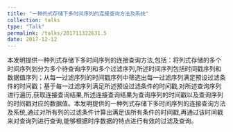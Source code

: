 ```yaml
---
title: "一种列式存储下多时间序列的连接查询方法及系统"
collection: talks
type: "Talk"
permalink: /talks/201711322631.5
date: 2017-12-12
---
```

本发明提供一种列式存储下多时间序列的连接查询方法,包括：将列式存储的多个时间序列划分为多个待查询序列和多个过滤序列,所述时间序列包括时间戳序列和数据值序列；从每一过滤序列的时间戳序列中筛选出每一过滤序列满足预设过滤条件的时间戳；基于每一过滤序列满足所述预设过滤条件的时间戳,对所述查询序列进行遍历,获取连接查询结果,所述连接查询结果为查询序列的时间戳以及查询序列的时间戳对应的数据值。本发明提供的一种列式存储下多时间序列的连接查询方法及系统,通过对所有列的过滤条件计算出满足该所有条件的时间戳,再通过该时间戳来对查询列进行查询,能够根据时序数据的特点进行有效的过滤及查询。
